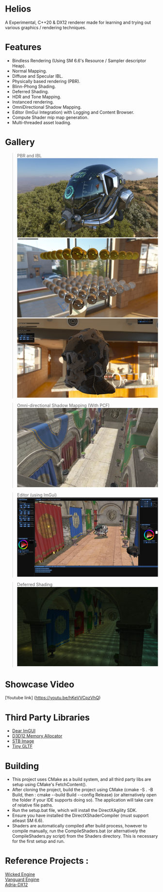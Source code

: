 # Helios

A Experimental, C++20 & DX12 renderer made for learning and trying out various graphics / rendering techniques.

# Features
* Bindless Rendering (Using SM 6.6's Resource / Sampler descriptor Heap).
* Normal Mapping.
* Diffuse and Specular IBL.
* Physically based rendering (PBR).
* Blinn-Phong Shading.
* Deferred Shading.
* HDR and Tone Mapping.
* Instanced rendering.
* OmniDirectional Shadow Mapping.
* Editor (ImGui Integration) with Logging and Content Browser.
* Compute Shader mip map generation.
* Multi-threaded asset loading.

# Gallery
> PBR and IBL
![](Assets/Screenshots/IBL1.png)
![](Assets/Screenshots/IBL2.png)
![](Assets/Screenshots/IBL3.png)

> Omni-directional Shadow Mapping (With PCF)
![](Assets/Screenshots/PCFShadows1.png)

> Editor (using ImGui)
![](Assets/Screenshots/Editor1.png)

> Deferred Shading
![](Assets/Screenshots/Deferred1.png)

# Showcase Video
[Youtube link] (https://youtu.be/hKeVVCpzVhQ)

# Third Party Libraries
* [Dear ImGUI](https://github.com/ocornut/imgui)
* [D3D12 Memory Allocator](https://github.com/GPUOpen-LibrariesAndSDKs/D3D12MemoryAllocator)
* [STB Image](https://github.com/nothings/stb)
* [Tiny GLTF](https://github.com/syoyo/tinygltf)

# Building
+ This project uses CMake as a build system, and all third party libs are setup using CMake's FetchContent().
+ After cloning the project, build the project using CMake (cmake -S . -B Build, then : cmake --build Build --config Release) (or alternatively open the folder if your IDE supports doing so). The application will take care of relative file paths.
+ Run the setup.bat file, which will install the DirectXAgility SDK. 
+ Ensure you have installed the DirectXShaderCompiler (must support atleast SM 6.6).
+ Shaders are automatically compiled after build process, however to compile manually, run the CompileShaders.bat (or alternatively the CompileShaders.py script) from the Shaders directory. This is necessary for the first setup and run.

# Reference Projects :
[Wicked Engine](https://github.com/turanszkij/WickedEngine) \
[Vanguard Engine](https://github.com/adepke/VanguardEngine/tree/master) \
[Adria-DX12](https://github.com/mateeeeeee/Adria-DX12)
